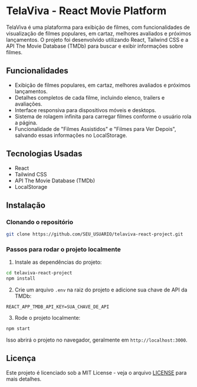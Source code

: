 # TelaViva - React Movie Platform

TelaViva é uma plataforma para exibição de filmes, com funcionalidades de visualização de filmes populares, em cartaz, melhores avaliados e próximos lançamentos. O projeto foi desenvolvido utilizando React, Tailwind CSS e a API The Movie Database (TMDb) para buscar e exibir informações sobre filmes.

## Funcionalidades

- Exibição de filmes populares, em cartaz, melhores avaliados e próximos lançamentos.
- Detalhes completos de cada filme, incluindo elenco, trailers e avaliações.
- Interface responsiva para dispositivos móveis e desktops.
- Sistema de rolagem infinita para carregar filmes conforme o usuário rola a página.
- Funcionalidade de "Filmes Assistidos" e "Filmes para Ver Depois", salvando essas informações no LocalStorage.

## Tecnologias Usadas

- React
- Tailwind CSS
- API The Movie Database (TMDb)
- LocalStorage

## Instalação

### Clonando o repositório

```bash
git clone https://github.com/SEU_USUARIO/telaviva-react-project.git
```

### Passos para rodar o projeto localmente

1. Instale as dependências do projeto:

```bash
cd telaviva-react-project
npm install
```

2. Crie um arquivo `.env` na raiz do projeto e adicione sua chave de API da TMDb:

```
REACT_APP_TMDB_API_KEY=SUA_CHAVE_DE_API
```

3. Rode o projeto localmente:

```bash
npm start
```

Isso abrirá o projeto no navegador, geralmente em `http://localhost:3000`.

## Licença

Este projeto é licenciado sob a MIT License - veja o arquivo [LICENSE](LICENSE) para mais detalhes.
